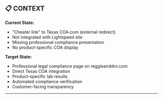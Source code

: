 ## 📋 CONTEXT

**Current State:**
- "Cheater link" to Texas COA.com (external redirect)
- Not integrated with Lightspeed site
- Missing professional compliance presentation
- No product-specific COA display

**Target State:**
- Professional legal compliance page on reggieanddro.com
- Direct Texas COA integration
- Product-specific lab results
- Automated compliance verification
- Customer-facing transparency

---
